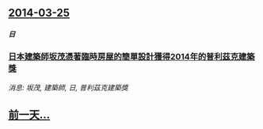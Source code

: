 ## [2014-03-25](/news/2014/03/25/index.md)

##### 日
### [日本建築師坂茂憑著臨時房屋的簡單設計獲得2014年的普利茲克建築獎 ](/news/2014/03/25/日本建築師坂茂憑著臨時房屋的簡單設計獲得2014年的普利茲克建築獎.md)
_消息: 坂茂, 建築師, 日, 普利茲克建築獎_

## [前一天...](/news/2014/03/24/index.md)


